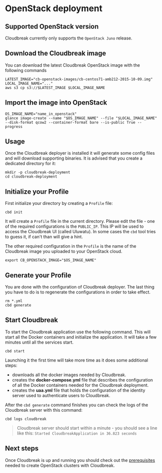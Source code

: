 # OpenStack deployment


## Supported OpenStack version

Cloudbreak currently only supports the `OpenStack Juno` release.

## Download the Cloudbreak image

You can download the latest Cloudbreak OpenStack image with the following commands
```
LATEST_IMAGE="cb-openstack-images/cb-centos71-amb212-2015-10-09.img"
LOCAL_IMAGE_NAME="..."
aws s3 cp s3://$LATEST_IMAGE $LOCAL_IMAGE_NAME
```

## Import the image into OpenStack

```
OS_IMAGE_NAME="name_in_openstack"
glance image-create --name "$OS_IMAGE_NAME" --file "$LOCAL_IMAGE_NAME"  --disk-format qcow2 --container-format bare --is-public True --progress
```

## Usage

Once the Cloudbreak deployer is installed it will generate some config files and will download supporting binaries. It is
advised that you create a dedicated directory for it:

```
mkdir -p cloudbreak-deployment
cd cloudbreak-deployment
```

## Initialize your Profile

First initialize your directory by creating a `Profile` file:

```
cbd init
```

It will create a `Profile` file in the current directory. Please edit the file - one of the required configurations is the `PUBLIC_IP`.
This IP will be used to access the Cloudbreak UI (called Uluwatu). In some cases the `cbd` tool tries to guess it, if can't than will give a hint.

The other required configuration in the `Profile` is the name of the Cloudbreak image you uploaded to your OpenStack cloud.

```
export CB_OPENSTACK_IMAGE="$OS_IMAGE_NAME"
```

## Generate your Profile

You are done with the configuration of Cloudbreak deployer. The last thing you have to do is to regenerate the configurations in order to take effect.

```
rm *.yml
cbd generate
```

## Start Cloudbreak

To start the Cloudbreak application use the following command.
This will start all the Docker containers and initialize the application. It will take a few minutes until all the services start.

```
cbd start
```

Launching it the first time will take more time as it does some additional steps:

- downloads all the docker images needed by Cloudbreak.
- creates the **docker-compose.yml** file that describes the configuration of all the Docker containers needed for the Cloudbreak deployment.
- creates the **uaa.yml** file that holds the configuration of the identity server used to authenticate users to Cloudbreak.

After the `cbd generate` command finishes you can check the logs of the Cloudbreak server with this command:

```
cbd logs cloudbreak
```
>Cloudbreak server should start within a minute - you should see a line like this: `Started CloudbreakApplication in 36.823 seconds`

## Next steps

Once Cloudbreak is up and running you should check out the [prerequisites](openstack_pre_prov.md) needed to create OpenStack clusters with Cloudbreak.
